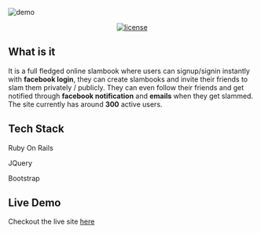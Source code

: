 ![demo](~demo.png)

<div style="text-align: center">
  <a target="_blank" rel="noopener noreferrer" class="no-decoration" href="https://github.com/ameerthehacker/slambook">
    <img class="html-image" src="https://img.shields.io/github/license/ameerthehacker/slambook.svg?style=for-the-badge" alt="license">
  </a>
</div>

## What is it <i class="far fa-question-circle"></i> 

It is a full fledged online slambook where users can signup/signin instantly with **facebook login**, they can create slambooks and invite their friends to slam them privately / publicly. They can even follow their friends and get notified through **facebook notification** and **emails** when they get slammed. The site currently has around **300** active users.

## Tech Stack <i class="fas fa-layer-group"></i>

<i class="far fa-gem ror"></i> Ruby On Rails

<i class="fab fa-js-square js"></i> JQuery

<i class="fab fa-bootstrap bootstrap"></i> Bootstrap

## Live Demo <i class="fas fa-laptop-code"></i>

Checkout the live site <a target="_blank" rel="noopener noreferrer" href="https://theslambooks.herokuapp.com">here</a>
